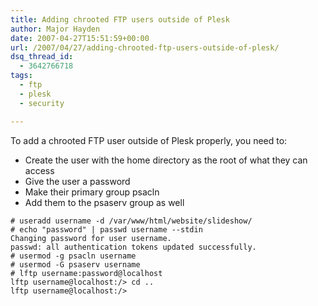 ```yaml
---
title: Adding chrooted FTP users outside of Plesk
author: Major Hayden
date: 2007-04-27T15:51:59+00:00
url: /2007/04/27/adding-chrooted-ftp-users-outside-of-plesk/
dsq_thread_id:
  - 3642766718
tags:
  - ftp
  - plesk
  - security

---
```

To add a chrooted FTP user outside of Plesk properly, you need to:

* Create the user with the home directory as the root of what they can access
* Give the user a password
* Make their primary group psacln
* Add them to the psaserv group as well

```
# useradd username -d /var/www/html/website/slideshow/
# echo "password" | passwd username --stdin
Changing password for user username.
passwd: all authentication tokens updated successfully.
# usermod -g psacln username
# usermod -G psaserv username
# lftp username:password@localhost
lftp username@localhost:/> cd ..
lftp username@localhost:/>
```
